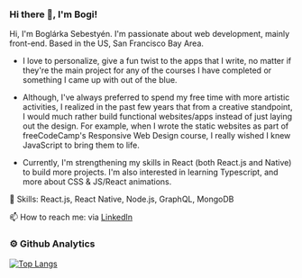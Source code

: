 ### Hi there 👋, I'm Bogi!
Hi, I'm Boglárka Sebestyén. I'm passionate about web development, mainly front-end. Based in the US, San Francisco Bay Area.

- I love to personalize, give a fun twist to the apps that I write, no matter if they're the main project for any of the courses 
I have completed or something I came up with out of the blue. 

- Although, I've always preferred to spend my free time with more artistic activities, I realized in the past few years that from 
a creative standpoint, I would much rather build functional websites/apps instead of just laying out the design. 
For example, when I wrote the static websites as part of freeCodeCamp's Responsive Web Design course, I really wished I knew 
JavaScript to bring them to life. 

- Currently, I'm strengthening my skills in React (both React.js and Native) to build more projects. 
I'm also interested in learning Typescript, and more about CSS & JS/React animations.


🌱 Skills: React.js, React Native, Node.js, GraphQL, MongoDB

📫 How to reach me: via [LinkedIn](https://www.linkedin.com/in/boglarkasebestyen/) 
 



### ⚙️ Github Analytics

[![Top Langs](https://github-readme-stats.vercel.app/api/top-langs/?username=boglarkasebestyen)](https://github.com/anuraghazra/github-readme-stats)


